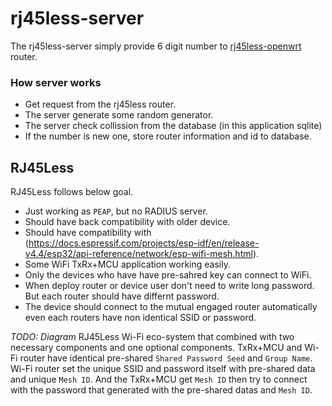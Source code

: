 # rj45less-server
The rj45less-server simply provide 6 digit number to [rj45less-openwrt](https://github.com/pmnxis/rj45less-openwrt) router.

### How server works
- Get request from the rj45less router.
- The server generate some random generator.
- The server check collission from the database (in this application sqlite)
- If the number is new one, store router information and id to database.

## RJ45Less
RJ45Less follows below goal.

- Just working as `PEAP`, but no RADIUS server.
- Should have back compatibility with older device.
- Should have compatibility with <Espressif Wifi-Mesh>(https://docs.espressif.com/projects/esp-idf/en/release-v4.4/esp32/api-reference/network/esp-wifi-mesh.html).
- Some WiFi TxRx+MCU application working easily.
- Only the devices who have have pre-sahred key can connect to WiFi.
- When deploy router or device user don't need to write long password. But each router should have differnt password.
- The device should connect to the mutual engaged router automatically even each routers have non identical SSID or password.

*TODO: Diagram*
 RJ45Less Wi-Fi eco-system that combined with two necessary components and one optional components.
TxRx+MCU and Wi-Fi router have identical pre-shared `Shared Password Seed` and `Group Name`. Wi-Fi router set the unique SSID and password itself with pre-shared data and unique `Mesh ID`. And the TxRx+MCU get `Mesh ID` then try to connect with the password that generated with the pre-shared datas and `Mesh ID`.

